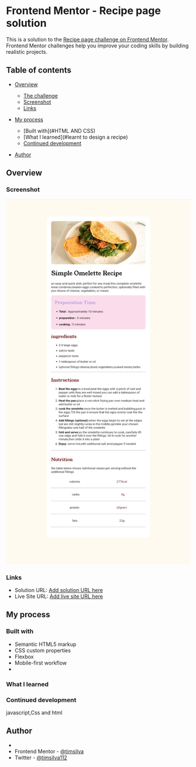 # Frontend Mentor - Recipe page solution

This is a solution to the [Recipe page challenge on Frontend Mentor](https://www.frontendmentor.io/challenges/recipe-page-KiTsR8QQKm). Frontend Mentor challenges help you improve your coding skills by building realistic projects. 

## Table of contents

- [Overview](#overview)
  - [The challenge](#the-challenge)
  - [Screenshot](#screenshot)
  - [Links](#links)
- [My process](#my-process)
  - [Built with](#HTML AND CSS)
  - [What I learned](#learnt to design a recipe)
  - [Continued development](#continued-development)
  
- [Author](#author)




## Overview

### Screenshot

![./screenshot.jpg](./screenshot.jpg)


### Links

- Solution URL: [Add solution URL here](https://your-solution-url.com)
- Live Site URL: [Add live site URL here](https://your-live-site-url.com)

## My process

### Built with

- Semantic HTML5 markup
- CSS custom properties
- Flexbox
- Mobile-first workflow
- 



### What I learned


### Continued development

javascript,Css and html



## Author

- 
- Frontend Mentor - [@timsilva](https://www.frontendmentor.io/profile/timsilva)
- Twitter - [@timsilva112](https://www.twitter.com/timsilva112)



